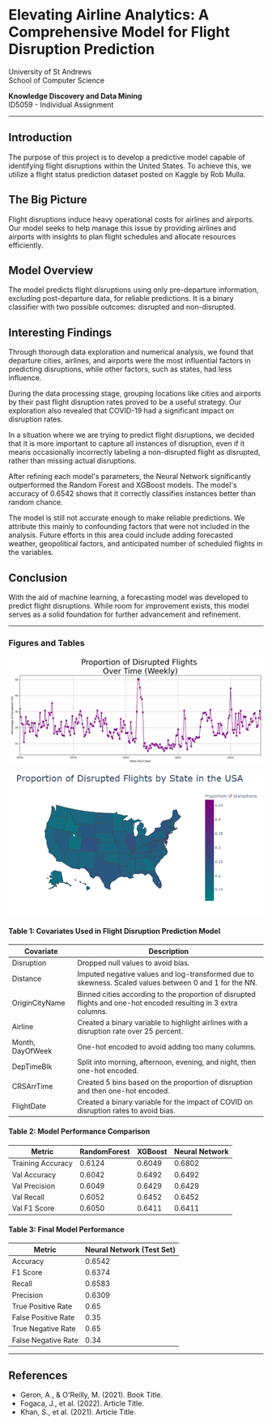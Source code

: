 # Elevating Airline Analytics: A Comprehensive Model for Flight Disruption Prediction

University of St Andrews  
School of Computer Science



**Knowledge Discovery and Data Mining**  
ID5059 - Individual Assignment  

---

## Introduction

The purpose of this project is to develop a predictive model capable of identifying flight disruptions within the United States. To achieve this, we utilize a flight status prediction dataset posted on Kaggle by Rob Mulla.

## The Big Picture

Flight disruptions induce heavy operational costs for airlines and airports. Our model seeks to help manage this issue by providing airlines and airports with insights to plan flight schedules and allocate resources efficiently.

## Model Overview

The model predicts flight disruptions using only pre-departure information, excluding post-departure data, for reliable predictions. It is a binary classifier with two possible outcomes: disrupted and non-disrupted.

## Interesting Findings

Through thorough data exploration and numerical analysis, we found that departure cities, airlines, and airports were the most influential factors in predicting disruptions, while other factors, such as states, had less influence.

During the data processing stage, grouping locations like cities and airports by their past flight disruption rates proved to be a useful strategy. Our exploration also revealed that COVID-19 had a significant impact on disruption rates.

In a situation where we are trying to predict flight disruptions, we decided that it is more important to capture all instances of disruption, even if it means occasionally incorrectly labeling a non-disrupted flight as disrupted, rather than missing actual disruptions.

After refining each model's parameters, the Neural Network significantly outperformed the Random Forest and XGBoost models. The model's accuracy of 0.6542 shows that it correctly classifies instances better than random chance.

The model is still not accurate enough to make reliable predictions. We attribute this mainly to confounding factors that were not included in the analysis. Future efforts in this area could include adding forecasted weather, geopolitical factors, and anticipated number of scheduled flights in the variables.

## Conclusion

With the aid of machine learning, a forecasting model was developed to predict flight disruptions. While room for improvement exists, this model serves as a solid foundation for further advancement and refinement.

---

### Figures and Tables

![Timeline](disrupted_flights_over_time.png)

![Proportion of Disrupted Flights](Capture.PNG)

#### Table 1: Covariates Used in Flight Disruption Prediction Model
| Covariate       | Description                                                                                               |
|-----------------|-----------------------------------------------------------------------------------------------------------|
| Disruption      | Dropped null values to avoid bias.                                                                        |
| Distance        | Imputed negative values and log-transformed due to skewness. Scaled values between 0 and 1 for the NN.   |
| OriginCityName  | Binned cities according to the proportion of disrupted flights and one-hot encoded resulting in 3 extra columns. |
| Airline         | Created a binary variable to highlight airlines with a disruption rate over 25 percent.                   |
| Month, DayOfWeek | One-hot encoded to avoid adding too many columns.                                                         |
| DepTimeBlk      | Split into morning, afternoon, evening, and night, then one-hot encoded.                                  |
| CRSArrTime      | Created 5 bins based on the proportion of disruption and then one-hot encoded.                              |
| FlightDate      | Created a binary variable for the impact of COVID on disruption rates to avoid bias.                       |

#### Table 2: Model Performance Comparison
| Metric             | RandomForest | XGBoost | Neural Network |
|--------------------|---------------|---------|----------------|
| Training Accuracy  | 0.6124        | 0.6049  | 0.6802         |
| Val Accuracy       | 0.6042        | 0.6492  | 0.6492         |
| Val Precision      | 0.6049        | 0.6429  | 0.6429         |
| Val Recall         | 0.6052        | 0.6452  | 0.6452         |
| Val F1 Score       | 0.6050        | 0.6411  | 0.6411         |

#### Table 3: Final Model Performance
| Metric              | Neural Network (Test Set) |
|---------------------|---------------------------|
| Accuracy            | 0.6542                    |
| F1 Score            | 0.6374                    |
| Recall              | 0.6583                    |
| Precision           | 0.6309                    |
| True Positive Rate  | 0.65                      |
| False Positive Rate | 0.35                      |
| True Negative Rate  | 0.65                      |
| False Negative Rate | 0.34                      |

---

## References

- Geron, A., & O'Reilly, M. (2021). Book Title.
- Fogaca, J., et al. (2022). Article Title.
- Khan, S., et al. (2021). Article Title.


